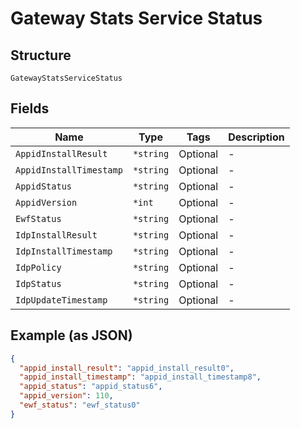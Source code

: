 
# Gateway Stats Service Status

## Structure

`GatewayStatsServiceStatus`

## Fields

| Name | Type | Tags | Description |
|  --- | --- | --- | --- |
| `AppidInstallResult` | `*string` | Optional | - |
| `AppidInstallTimestamp` | `*string` | Optional | - |
| `AppidStatus` | `*string` | Optional | - |
| `AppidVersion` | `*int` | Optional | - |
| `EwfStatus` | `*string` | Optional | - |
| `IdpInstallResult` | `*string` | Optional | - |
| `IdpInstallTimestamp` | `*string` | Optional | - |
| `IdpPolicy` | `*string` | Optional | - |
| `IdpStatus` | `*string` | Optional | - |
| `IdpUpdateTimestamp` | `*string` | Optional | - |

## Example (as JSON)

```json
{
  "appid_install_result": "appid_install_result0",
  "appid_install_timestamp": "appid_install_timestamp8",
  "appid_status": "appid_status6",
  "appid_version": 110,
  "ewf_status": "ewf_status0"
}
```

